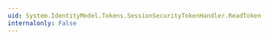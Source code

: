 ```yaml
---
uid: System.IdentityModel.Tokens.SessionSecurityTokenHandler.ReadToken(System.Xml.XmlReader,System.IdentityModel.Selectors.SecurityTokenResolver)
internalonly: False
---
```

